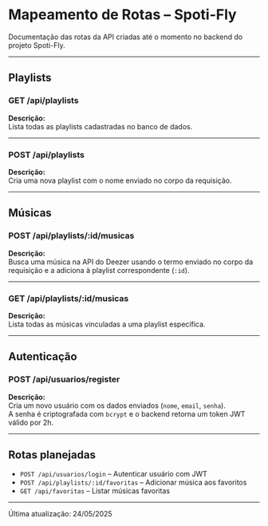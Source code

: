 
# Mapeamento de Rotas – Spoti-Fly

Documentação das rotas da API criadas até o momento no backend do projeto Spoti-Fly.

---

## Playlists

### GET /api/playlists

**Descrição:**  
Lista todas as playlists cadastradas no banco de dados.

---

### POST /api/playlists

**Descrição:**  
Cria uma nova playlist com o nome enviado no corpo da requisição.

---

## Músicas

### POST /api/playlists/:id/musicas

**Descrição:**  
Busca uma música na API do Deezer usando o termo enviado no corpo da requisição e a adiciona à playlist correspondente (`:id`).

---

### GET /api/playlists/:id/musicas

**Descrição:**  
Lista todas as músicas vinculadas a uma playlist específica.

---

## Autenticação

### POST /api/usuarios/register

**Descrição:**  
Cria um novo usuário com os dados enviados (`nome`, `email`, `senha`).  
A senha é criptografada com `bcrypt` e o backend retorna um token JWT válido por 2h.

---

## Rotas planejadas

- `POST /api/usuarios/login` – Autenticar usuário com JWT
- `POST /api/playlists/:id/favoritas` – Adicionar música aos favoritos
- `GET /api/favoritas` – Listar músicas favoritas

---

Última atualização: 24/05/2025
